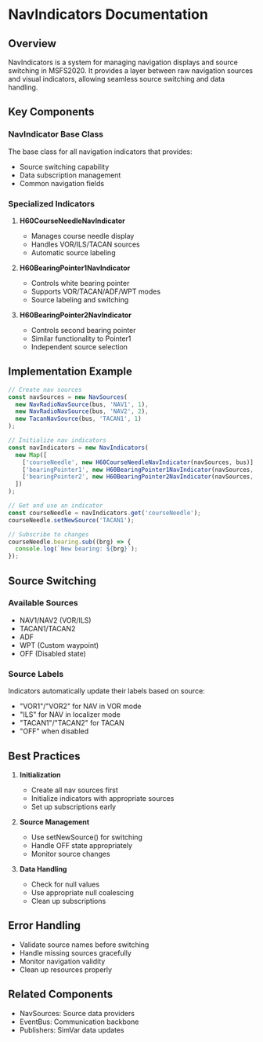 # NavIndicators Documentation

## Overview

NavIndicators is a system for managing navigation displays and source switching in MSFS2020. It provides a layer between raw navigation sources and visual indicators, allowing seamless source switching and data handling.

## Key Components

### NavIndicator Base Class
The base class for all navigation indicators that provides:
- Source switching capability
- Data subscription management
- Common navigation fields

### Specialized Indicators

1. **H60CourseNeedleNavIndicator**
   - Manages course needle display
   - Handles VOR/ILS/TACAN sources
   - Automatic source labeling

2. **H60BearingPointer1NavIndicator**
   - Controls white bearing pointer
   - Supports VOR/TACAN/ADF/WPT modes
   - Source labeling and switching

3. **H60BearingPointer2NavIndicator**
   - Controls second bearing pointer
   - Similar functionality to Pointer1
   - Independent source selection

## Implementation Example

```typescript
// Create nav sources
const navSources = new NavSources(
  new NavRadioNavSource(bus, 'NAV1', 1),
  new NavRadioNavSource(bus, 'NAV2', 2),
  new TacanNavSource(bus, 'TACAN1', 1)
);

// Initialize nav indicators
const navIndicators = new NavIndicators(
  new Map([
    ['courseNeedle', new H60CourseNeedleNavIndicator(navSources, bus)],
    ['bearingPointer1', new H60BearingPointer1NavIndicator(navSources, bus)],
    ['bearingPointer2', new H60BearingPointer2NavIndicator(navSources, bus)]
  ])
);

// Get and use an indicator
const courseNeedle = navIndicators.get('courseNeedle');
courseNeedle.setNewSource('TACAN1');

// Subscribe to changes
courseNeedle.bearing.sub((brg) => {
  console.log(`New bearing: ${brg}`);
});
```

## Source Switching

### Available Sources
- NAV1/NAV2 (VOR/ILS)
- TACAN1/TACAN2
- ADF
- WPT (Custom waypoint)
- OFF (Disabled state)

### Source Labels
Indicators automatically update their labels based on source:
- "VOR1"/"VOR2" for NAV in VOR mode
- "ILS" for NAV in localizer mode
- "TACAN1"/"TACAN2" for TACAN
- "OFF" when disabled

## Best Practices

1. **Initialization**
   - Create all nav sources first
   - Initialize indicators with appropriate sources
   - Set up subscriptions early

2. **Source Management**
   - Use setNewSource() for switching
   - Handle OFF state appropriately
   - Monitor source changes

3. **Data Handling**
   - Check for null values
   - Use appropriate null coalescing
   - Clean up subscriptions

## Error Handling

- Validate source names before switching
- Handle missing sources gracefully
- Monitor navigation validity
- Clean up resources properly

## Related Components

- NavSources: Source data providers
- EventBus: Communication backbone
- Publishers: SimVar data updates
